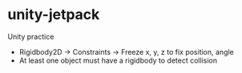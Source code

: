 # unity-jetpack
Unity practice

* Rigidbody2D -> Constraints -> Freeze x, y, z to fix position, angle
* At least one object must have a rigidbody to detect collision
